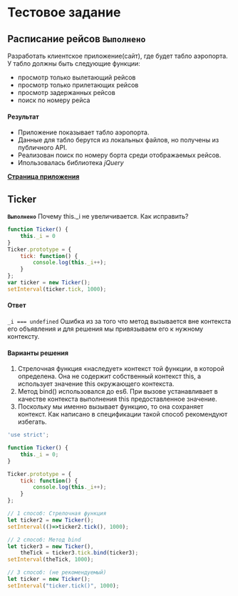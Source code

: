 # Тестовое задание
## Расписание рейсов `Выполнено`
Разработать клиентское приложение(сайт), где будет табло аэропорта. У табло должны быть следующие функции:
+ просмотр только вылетающий рейсов
+ просмотр только прилетающих рейсов
+ просмотр задержанных рейсов
+ поиск по номеру рейса
    
#### Результат
+ Приложение показывает табло аэропорта.
+ Данные для табло берутся из локальных файлов, но получены из публичного API.
+ Реализован поиск по номеру борта среди отображаемых рейсов.
+ Ипользовалась библиотека *jQuery*

**[Страница приложения](https://scofield001.github.io/timetable/)**
    
## Ticker
**`Выполнено`** Почему this._i не увеличивается. Как исправить?
```js
function Ticker() {
    this._i = 0
}
Ticker.prototype = {
    tick: function() {
        console.log(this._i++);
    }
};
var ticker = new Ticker();
setInterval(ticker.tick, 1000);
```
#### Ответ
`_i === undefined` Ошибка из за того что метод вызывается вне контекста его объявления и для решения мы привязываем его к нужному контексту.
#### Варианты решения
1. Стрелочная функция «наследует» контекст той функции, в которой определена. Она не содержит собственный контекст this, а использует значение this окружающего контекста.
2. Метод bind() использовался до es6. При вызове устанавливает в качестве контекста выполнения this предоставленное значение.
3. Поскольку мы именно вызывает функцию, то она сохраняет контекст. Как написано в спецификации такой способ рекомендуют избегать.

```js
'use strict';

function Ticker() {
    this._i = 0;
}

Ticker.prototype = {
    tick: function() {
        console.log(this._i++);
    }
};

// 1 способ: Стрелочная функция
let ticker2 = new Ticker();
setInterval(()=>ticker2.tick(), 1000);

// 2 способ: Метод bind
let ticker3 = new Ticker(),
    theTick = ticker3.tick.bind(ticker3);
setInterval(theTick, 1000);

// 3 способ: (не рекомендуемый)
let ticker = new Ticker();
setInterval("ticker.tick()", 1000);
```

